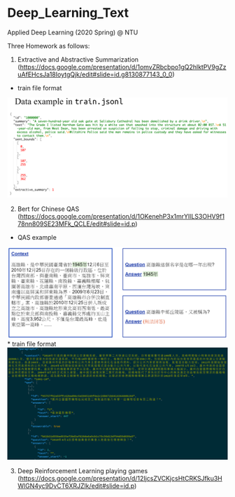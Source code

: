 # Deep_Learning_Text

Applied Deep Learning (2020 Spring) @ NTU

Three Homework as follows:
   1. Extractive and Abstractive Summarization (https://docs.google.com/presentation/d/1omvZRbcbpo1gQ2hlktPV9gZzuAfEHcsJa18IoytgQjk/edit#slide=id.g8130877143_0_0)
   * train file format
   <img src='./extractive_abstractive_summarization/summarization_example.PNG' width='600'>
   
   2. Bert for Chinese QAS (https://docs.google.com/presentation/d/1OKenehP3x1mrYIlLS3OHV9f178nn809SE23MFk_QCLE/edit#slide=id.p)
   * QAS example 
   <img src='./Bert_for_chinese_answering/QASsample.PNG' width='600'>
   * train file format
   <img src='./Bert_for_chinese_answering/dataformat.PNG' width='600'>
   
   
   3. Deep Reinforcement Learning playing games (https://docs.google.com/presentation/d/12IjcsZVCKjcsHtCRKSJfku3HWlGN4yc9DvCT6XRJZlk/edit#slide=id.p)

